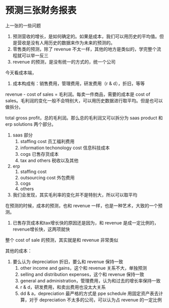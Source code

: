 # 预测三张财务报表

上一张的一些问题
1. 预测营收的增长，是如何确定的。如果是成本，我们可以用历史的平均值。但是营收是没有人用历史的数据来作为未来的预测的。
2. 零售类的预测，除了 revenue 不太一样，其他的地方是类似的，学完整个流程就可以举一反三
3. revenue 的预测，是没有统一的方式的，统一个公司

今天看成本端，
1. 成本构成有：销售费用，管理费用，研发费用（r & d），折旧，等等

revenue - cost of sales = 毛利润。每卖一件商品，需要的成本是 cost of sales。毛利润的变化一般不会特别大，可以用历史数据进行取平均。但是也可以做拆分。

total gross profit，总的毛利润。那么总的毛利润又可以拆分为 saas product 和 erp solutions 两个部分。
1. saas 部分
    1. staffing cost 员工福利费用
    2. information techonology cost 信息科技成本
    3. cogs 已售存货成本
    4. tax and others 税收以及其他
2. erp 
    1. staffing cost
    2. outsourcing cost 外包费用
    3. cogs
    4. others
3. 我们会发现，其实毛利率的变化并不是特别大，所以可以取平均

在预测的时候，成本的预测，也和 revenue 一样，也是一种艺术，大致的一个预测。
1. 已售存货成本和tax增长快的原因还是因为，和 revenue 是成一定比例的，revenue增长快，这两项就快

整个 cost of sale 的预测，其实就是和 revenue 非常类似

其他的成本：
1. 要么认为 depreciation 折旧，要么和 revenue 保持一致
    1. other income and gains，这个和 revenue 关系不大，单独预测
    2. selling and distribution expenses，这个和 revenue 保持一致
    3. general and administration，管理费用，认为和过去的增长率保持一致
    4. r & d，研发费用，和卖出费用也没太大关系
    5. dd & a，depreciation 最严格的方式是 ppe schedule 用固定资产表去计算，对于 depreciation 不太多的公司，可以认为占 revenue 的一定比例
